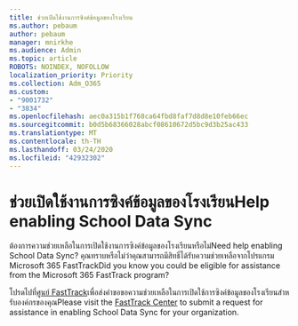 ```yaml
---
title: ช่วยเปิดใช้งานการซิงค์ข้อมูลของโรงเรียน
ms.author: pebaum
author: pebaum
manager: mnirkhe
ms.audience: Admin
ms.topic: article
ROBOTS: NOINDEX, NOFOLLOW
localization_priority: Priority
ms.collection: Adm_O365
ms.custom:
- "9001732"
- "3834"
ms.openlocfilehash: aec0a315b1f768ca64fbd8faf7d8d8e10feb66ec
ms.sourcegitcommit: b0d5b68366028abcf08610672d5bc9d3b25ac433
ms.translationtype: MT
ms.contentlocale: th-TH
ms.lasthandoff: 03/24/2020
ms.locfileid: "42932302"
---
```

# <a name="help-enabling-school-data-sync"></a><span data-ttu-id="59910-102">ช่วยเปิดใช้งานการซิงค์ข้อมูลของโรงเรียน</span><span class="sxs-lookup"><span data-stu-id="59910-102">Help enabling School Data Sync</span></span>

<span data-ttu-id="59910-103">ต้องการความช่วยเหลือในการเปิดใช้งานการซิงค์ข้อมูลของโรงเรียนหรือไม่</span><span class="sxs-lookup"><span data-stu-id="59910-103">Need help enabling School Data Sync?</span></span> <span data-ttu-id="59910-104">คุณทราบหรือไม่ว่าคุณสามารถมีสิทธิ์ได้รับความช่วยเหลือจากโปรแกรม Microsoft 365 FastTrack</span><span class="sxs-lookup"><span data-stu-id="59910-104">Did you know you could be eligible for assistance from the Microsoft 365 FastTrack program?</span></span>

<span data-ttu-id="59910-105">โปรดไปที่[ศูนย์ FastTrack](https://www.microsoft.com/fasttrack)เพื่อส่งคําขอขอความช่วยเหลือในการเปิดใช้การซิงค์ข้อมูลของโรงเรียนสําหรับองค์กรของคุณ</span><span class="sxs-lookup"><span data-stu-id="59910-105">Please visit the [FastTrack Center](https://www.microsoft.com/fasttrack) to submit a request for assistance in enabling School Data Sync for your organization.</span></span>
